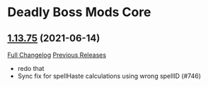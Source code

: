 # Deadly Boss Mods Core

## [1.13.75](https://github.com/DeadlyBossMods/DBM-Classic/tree/1.13.75) (2021-06-14)
[Full Changelog](https://github.com/DeadlyBossMods/DBM-Classic/compare/1.13.74...1.13.75) [Previous Releases](https://github.com/DeadlyBossMods/DBM-Classic/releases)

- redo that  
- Sync fix for spellHaste calculations using wrong spellID (#746)  
